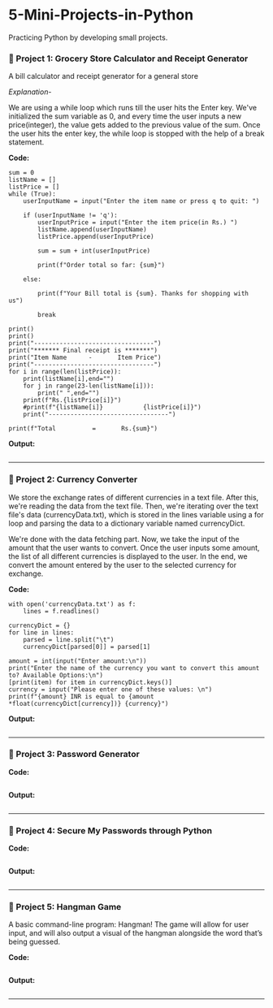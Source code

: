 # 5-Mini-Projects-in-Python
Practicing Python by developing small projects.

### 💠 Project 1: Grocery Store Calculator and Receipt Generator

A bill calculator and receipt generator for a general store


*Explanation*-

We are using a while loop which runs till the user hits the Enter key. We've initialized the sum variable as 0, and every time the user inputs a new price(integer), the value gets added to the previous value of the sum. Once the user hits the enter key, the while loop is stopped with the help of a break statement.

**Code:**
```
sum = 0
listName = []
listPrice = []
while (True):
    userInputName = input("Enter the item name or press q to quit: ")    
	
    if (userInputName != 'q'):
        userInputPrice = input("Enter the item price(in Rs.) ")
        listName.append(userInputName)
        listPrice.append(userInputPrice)
		
        sum = sum + int(userInputPrice)
		
        print(f"Order total so far: {sum}")
	
    else:
		
        print(f"Your Bill total is {sum}. Thanks for shopping with us")
		
        break
        
print()
print()
print("---------------------------------")        
print("******* Final receipt is *******")
print("Item Name      -       Item Price")
print("---------------------------------")
for i in range(len(listPrice)):
    print(listName[i],end="")
    for j in range(23-len(listName[i])):
        print(" ",end="")
    print(f"Rs.{listPrice[i]}")    
    #print(f"{listName[i]}           {listPrice[i]}")
    print("---------------------------------")
    
print(f"Total          =       Rs.{sum}")    
```


**Output:**
```

```

---

### 💠 Project 2: Currency Converter</b>

We store the exchange rates of different currencies in a text file. After this, we're reading the data from the text file. Then, we're iterating over the text file's data (currencyData.txt), which is stored in the lines variable using a for loop and parsing the data to a dictionary variable named currencyDict.

We're done with the data fetching part. Now, we take the input of the amount that the user wants to convert. Once the user inputs some amount, the list of all different currencies is displayed to the user. In the end, we convert the amount entered by the user to the selected currency for exchange. 

**Code:**
```
with open('currencyData.txt') as f:
	lines = f.readlines()

currencyDict = {}
for line in lines:
	parsed = line.split("\t")
	currencyDict[parsed[0]] = parsed[1]

amount = int(input("Enter amount:\n"))
print("Enter the name of the currency you want to convert this amount to? Available Options:\n")
[print(item) for item in currencyDict.keys()]
currency = input("Please enter one of these values: \n")
print(f"{amount} INR is equal to {amount *float(currencyDict[currency])} {currency}")
```

**Output:**
```

```

---

### 💠 Project 3: Password Generator</b>

**Code:**
```

```

**Output:**
```

```

---

### 💠 Project 4: Secure My Passwords through Python

**Code:**
```

```

**Output:**
```

```

---

### 💠 Project 5: Hangman Game

A basic command-line program: Hangman! The game will allow for user input, and will also output a visual of the hangman alongside the word that’s being guessed. 

**Code:**
```

```

**Output:**
```

```

----
